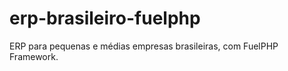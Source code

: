 erp-brasileiro-fuelphp
======================

ERP para pequenas e médias empresas brasileiras, com FuelPHP Framework.
